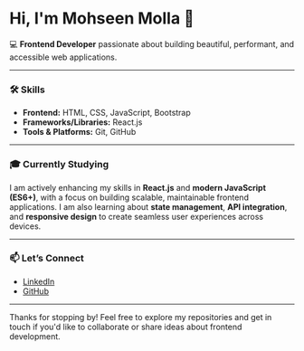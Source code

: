 # Hi, I'm Mohseen Molla 👋

💻 **Frontend Developer** passionate about building beautiful, performant, and accessible web applications.

---

### 🛠 Skills  
- **Frontend:** HTML, CSS, JavaScript, Bootstrap  
- **Frameworks/Libraries:** React.js  
- **Tools & Platforms:** Git, GitHub  

---

### 🎓 Currently Studying  
I am actively enhancing my skills in **React.js** and **modern JavaScript (ES6+)**, with a focus on building scalable, maintainable frontend applications. I am also learning about **state management**, **API integration**, and **responsive design** to create seamless user experiences across devices.

---

### 📫 Let’s Connect  
- [LinkedIn](https://www.linkedin.com/in/mohseenmolla)  
- [GitHub](https://github.com/MohseenMolla)  

---

Thanks for stopping by! Feel free to explore my repositories and get in touch if you'd like to collaborate or share ideas about frontend development.

